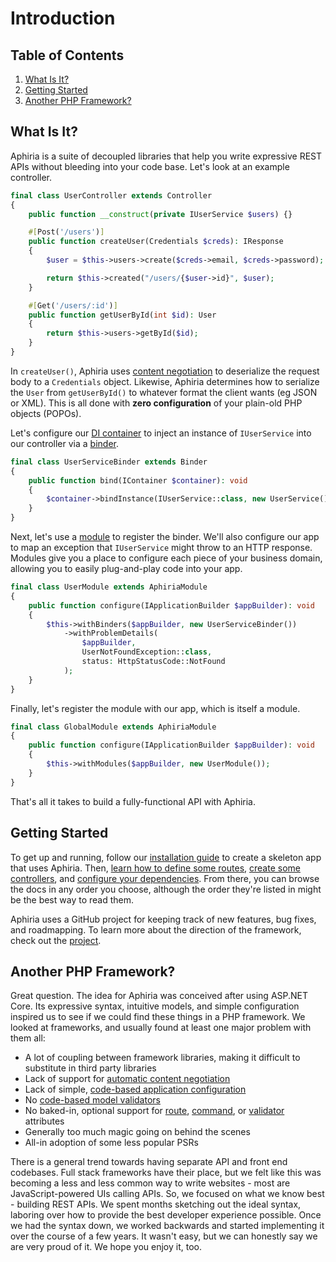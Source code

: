 <h1 id="doc-title">Introduction</h1>

<nav class="toc-nav" markdown="1">

<div class="toc-nav-contents" markdown="1">

<h2 id="table-of-contents">Table of Contents</h2>

<ol>
<li><a href="#what-is-it">What Is It?</a></li>
<li><a href="#getting-started">Getting Started</a></li>
<li><a href="#another-php-framework">Another PHP Framework?</a></li>
</ol>

</div>

</nav>

<h2 id="what-is-it">What Is It?</h2>

Aphiria is a suite of decoupled libraries that help you write expressive REST APIs without bleeding into your code base.  Let's look at an example controller.

```php
final class UserController extends Controller
{
    public function __construct(private IUserService $users) {}

    #[Post('/users')]
    public function createUser(Credentials $creds): IResponse
    {
        $user = $this->users->create($creds->email, $creds->password);

        return $this->created("/users/{$user->id}", $user);
    }

    #[Get('/users/:id')]
    public function getUserById(int $id): User
    {
        return $this->users->getById($id);
    }
}
```

In `createUser()`, Aphiria uses [content negotiation](content-negotiation.md) to deserialize the request body to a `Credentials` object.  Likewise, Aphiria determines how to serialize the `User` from `getUserById()` to whatever format the client wants (eg JSON or XML).  This is all done with **zero configuration** of your plain-old PHP objects (POPOs).

Let's configure our [DI container](dependency-injection.md) to inject an instance of `IUserService` into our controller via a [binder](dependency-injection.md#binders).

```php
final class UserServiceBinder extends Binder
{
    public function bind(IContainer $container): void
    {
        $container->bindInstance(IUserService::class, new UserService());
    }
}
```

Next, let's use a [module](configuration.md#modules) to register the binder.  We'll also configure our app to map an exception that `IUserService` might throw to an HTTP response.  Modules give you a place to configure each piece of your business domain, allowing you to easily plug-and-play code into your app.

```php
final class UserModule extends AphiriaModule
{
    public function configure(IApplicationBuilder $appBuilder): void
    {
        $this->withBinders($appBuilder, new UserServiceBinder())
            ->withProblemDetails(
                $appBuilder,
                UserNotFoundException::class,
                status: HttpStatusCode::NotFound
            );
    }
}
```

Finally, let's register the module with our app, which is itself a module.

```php
final class GlobalModule extends AphiriaModule
{
    public function configure(IApplicationBuilder $appBuilder): void
    {
        $this->withModules($appBuilder, new UserModule());
    }
}
```

That's all it takes to build a fully-functional API with Aphiria.

<h2 id="getting-started">Getting Started</h2>

To get up and running, follow our [installation guide](installation.md) to create a skeleton app that uses Aphiria.  Then, [learn how to define some routes](routing.md),  [create some controllers](controllers.md), and [configure your dependencies](dependency-injection.md#binders).  From there, you can browse the docs in any order you choose, although the order they're listed in might be the best way to read them.

Aphiria uses a GitHub project for keeping track of new features, bug fixes, and roadmapping.  To learn more about the direction of the framework, check out the <a href="https://github.com/orgs/aphiria/projects/1" target="_blank">project</a>.

<h2 id="another-php-framework">Another PHP Framework?</h2>

Great question.  The idea for Aphiria was conceived after using ASP.NET Core.  Its expressive syntax, intuitive models, and simple configuration inspired us to see if we could find these things in a PHP framework.  We looked at frameworks, and usually found at least one major problem with them all:
 
* A lot of coupling between framework libraries, making it difficult to substitute in third party libraries
* Lack of support for [automatic content negotiation](content-negotiation.md)
* Lack of simple, [code-based application configuration](configuration.md#application-builders)
* No [code-based model validators](validation.md)
* No baked-in, optional support for [route](routing.md#route-attributes), [command](console.md#command-attributes), or [validator](validation.md#creating-a-validator) attributes
* Generally too much magic going on behind the scenes
* All-in adoption of some less popular PSRs

There is a general trend towards having separate API and front end codebases.  Full stack frameworks have their place, but we felt like this was becoming a less and less common way to write websites - most are JavaScript-powered UIs calling APIs.  So, we focused on what we know best - building REST APIs.  We spent months sketching out the ideal syntax, laboring over how to provide the best developer experience possible.  Once we had the syntax down, we worked backwards and started implementing it over the course of a few years.  It wasn't easy, but we can honestly say we are very proud of it.  We hope you enjoy it, too.
